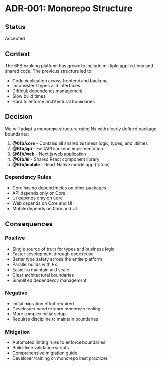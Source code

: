 # ADR-001: Monorepo Structure

## Status
Accepted

## Context
The 6FB booking platform has grown to include multiple applications and shared code. The previous structure led to:
- Code duplication across frontend and backend
- Inconsistent types and interfaces
- Difficult dependency management
- Slow build times
- Hard to enforce architectural boundaries

## Decision
We will adopt a monorepo structure using Nx with clearly defined package boundaries:

1. **@6fb/core** - Contains all shared business logic, types, and utilities
2. **@6fb/api** - FastAPI backend implementation
3. **@6fb/web** - Next.js web application
4. **@6fb/ui** - Shared React component library
5. **@6fb/mobile** - React Native mobile app (future)

### Dependency Rules
- Core has no dependencies on other packages
- API depends only on Core
- UI depends only on Core
- Web depends on Core and UI
- Mobile depends on Core and UI

## Consequences

### Positive
- Single source of truth for types and business logic
- Faster development through code reuse
- Better type safety across the entire platform
- Parallel builds with Nx
- Easier to maintain and scale
- Clear architectural boundaries
- Simplified dependency management

### Negative
- Initial migration effort required
- Developers need to learn monorepo tooling
- More complex initial setup
- Requires discipline to maintain boundaries

### Mitigation
- Automated linting rules to enforce boundaries
- Build-time validation scripts
- Comprehensive migration guide
- Developer training on monorepo best practices
